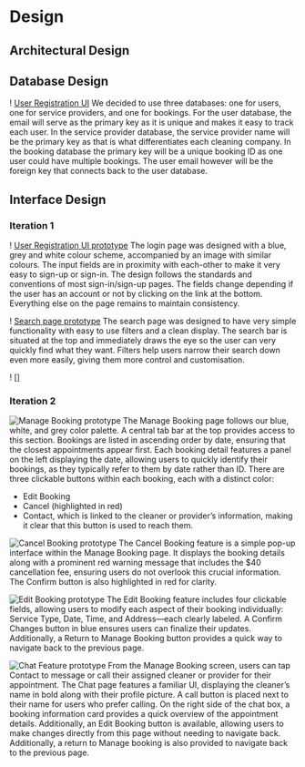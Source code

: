# Design

## Architectural Design 


## Database Design 
! [User Registration UI](Images/data-flow-diagram.png)
We decided to use three databases: one for users, one for service providers, and one
for bookings. For the user database, the email will serve as the primary key as it is
unique and makes it easy to track each user. In the service provider database, the
service provider name will be the primary key as that is what differentiates each
cleaning company. In the booking database the primary key will be a unique booking ID
as one user could have multiple bookings. The user email however will be the foreign
key that connects back to the user database.

## Interface Design 

###  Iteration 1

! [User Registration UI prototype](../Images/login_ui_1.png)
The login page was designed with a blue, grey and white colour scheme, accompanied by
an image with similar colours. The input fields are in proximity with each-other to
make it very easy to sign-up or sign-in. The design follows the standards and conventions
of most sign-in/sign-up pages. The fields change depending if the user has an account or
not by clicking on the link at the bottom. Everything else on the page remains to maintain
consistency.

! [Search page prototype](../Images/search_ui_1.png)
The search page was designed to have very simple functionality with easy to use filters
and a clean display. The search bar is situated at the top and immediately draws the eye
so the user can very quickly find what they want. Filters help users narrow their 
search down even more easily, giving them more control and customisation. 

! []

### Iteration 2

![Manage Booking prototype](../Images/managebooking_ui.png)
The Manage Booking page follows our blue, white, and grey color palette. A central tab bar at the top provides access 
to this section. Bookings are listed in ascending order by date, ensuring that the closest appointments appear first.
Each booking detail features a panel on the left displaying the date, allowing users to quickly identify their bookings,
as they typically refer to them by date rather than ID.
There are three clickable buttons within each booking, each with a distinct color:
- Edit Booking
- Cancel (highlighted in red)
- Contact, which is linked to the cleaner or provider’s information, making it clear that this button is used to reach them.

![Cancel Booking prototype](../Images/cancelbooking_ui.png)
The Cancel Booking feature is a simple pop-up interface within the Manage Booking page. It displays the booking details 
along with a prominent red warning message that includes the $40 cancellation fee, ensuring users do not overlook this 
crucial information. The Confirm button is also highlighted in red for clarity.

![Edit Booking prototype](../Images/editbooking_ui.png)
The Edit Booking feature includes four clickable fields, allowing users to modify each aspect of their 
booking individually: Service Type, Date, Time, and Address—each clearly labeled. A Confirm Changes button in blue 
ensures users can finalize their updates. Additionally, a Return to Manage Booking button provides a quick way to 
navigate back to the previous page.

![Chat Feature prototype](../Images/chat_ui.png)
From the Manage Booking screen, users can tap Contact to message or call their assigned cleaner or provider 
for their appointment. The Chat page features a familiar UI, displaying the cleaner’s name in bold along with their 
profile picture. A call button is placed next to their name for users who prefer calling. On the right side of the chat 
box, a booking information card provides a quick overview of the appointment details. Additionally, an Edit Booking 
button is available, allowing users to make changes directly from this page without needing to navigate back.
Additionally, a return to Manage booking is also provided to navigate back to the previous page.